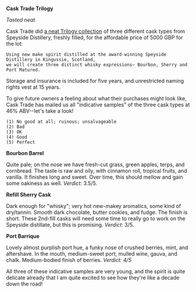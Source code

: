 **Cask Trade Trilogy**

*Tasted neat*

Cask Trade did [a neat Trilogy collection](https://www.casktrade.com/the-cask-trade-trilogy/) of three different cask types from Speyside Distillery, freshly filled, for the affordable price of 5000 GBP for the lot:

    Using new make spirit distilled at the award-winning Speyside Distillery in Kingussie, Scotland, 
    we will create three distinct whisky expressions– Bourbon, Sherry and Port Matured.

Storage and insurance is included for five years, and unrestricted naming rights vest at 15 years.

To give future owners a feeling about what their purchases might look like, Cask Trade has mailed us all "indicative samples" of the three cask types at 46% ABV--let's take a look!

    (1) No good at all; ruinous; unsalvageable 
    (2) Bad
    (3) OK
    (4) Good
    (5) Perfect

**Bourbon Barrel**

Quite pale; on the nose we have fresh-cut grass, green apples, terps, and cornbread.  The taste is raw and oily, with cinnamon roll, tropical fruits, and vanilla.  It finishes long and sweet.  Over time, this should mellow and gain some oakiness as well.  *Verdict:* 3.5/5.

**Refill Sherry Cask**

Dark enough for "whisky"; very hot new-makey aromatics, some kind of dry/tannin.  Smooth dark chocolate, butter cookies, and fudge.  The finish is short.  These 2nd-fill casks will need some time to really go to work on the Speyside distillate, but this is promising.  *Verdict:* 3/5.

**Port Barrique**

Lovely almost purplish port hue, a funky nose of crushed berries, mint, and aftershave.  In the mouth, medium-sweet port, mulled wine, gauva, and chalk.  Medium-bodied finish of berries.  *Verdict: 4/5*

All three of these indicative samples are very young, and the spirit is quite delicate already that I am quite excited to see how they're like a decade down the road!